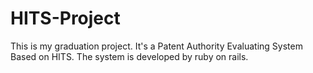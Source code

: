 # HITS-Project
This is my graduation project. It's a Patent Authority Evaluating System Based on HITS. The system is developed by ruby on rails.